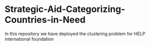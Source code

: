 # Strategic-Aid-Categorizing-Countries-in-Need
In this repository we have deployed the clustering problem for HELP international foundation
